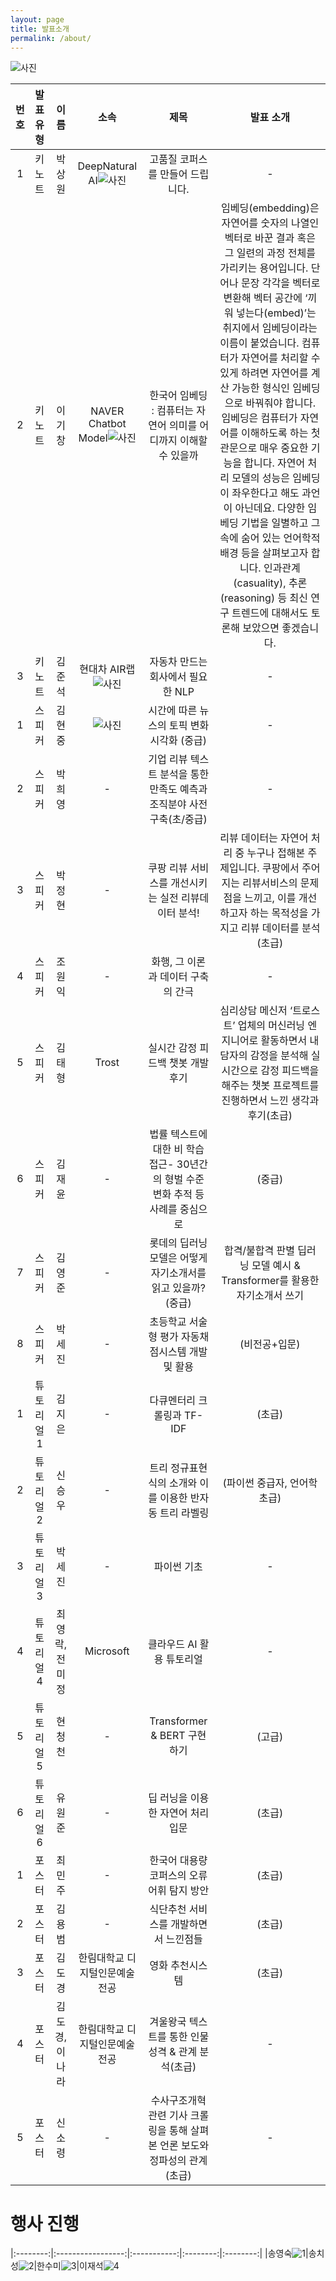 ```yaml
---
layout: page
title: 발표소개
permalink: /about/
---
```



![사진](./pic/logo2.png)

<!--
"제목"을 클릭하시면 발표 자료를 보실 수 있습니다.
-->     

|번호|발표 유형|이름|소속|제목|발표 소개|
|:---:|:-----------------:|:-----------:|:--------:|:--------:|:--------------:|
|1|키노트|박상원|DeepNatural AI![사진](./pic/sang.jpg)|고품질 코퍼스를 만들어 드립니다.|-|
|2|키노트|이기창|NAVER Chatbot Model![사진](./pic/lkc.jpg)|한국어 임베딩 : 컴퓨터는 자연어 의미를 어디까지 이해할 수 있을까|임베딩(embedding)은 자연어를 숫자의 나열인 벡터로 바꾼 결과 혹은 그 일련의 과정 전체를 가리키는 용어입니다. 단어나 문장 각각을 벡터로 변환해 벡터 공간에 ‘끼워 넣는다(embed)’는 취지에서 임베딩이라는 이름이 붙었습니다. 컴퓨터가 자연어를 처리할 수 있게 하려면 자연어를 계산 가능한 형식인 임베딩으로 바꿔줘야 합니다. 임베딩은 컴퓨터가 자연어를 이해하도록 하는 첫 관문으로 매우 중요한 기능을 합니다. 자연어 처리 모델의 성능은 임베딩이 좌우한다고 해도 과언이 아닌데요. 다양한 임베딩 기법을 일별하고 그 속에 숨어 있는 언어학적 배경 등을 살펴보고자 합니다. 인과관계(casuality), 추론(reasoning) 등 최신 연구 트렌드에 대해서도 토론해 보았으면 좋겠습니다.|
|3|키노트|김준석|현대차  AIR랩![사진](./pic/jun.jpg)|자동차 만드는 회사에서 필요한 NLP|-|  
|1|스피커|김현중|![사진](./pic/kj.jpg)|시간에 따른 뉴스의 토픽 변화 시각화 (중급)|-| 
|2|스피커|박희영|-|기업 리뷰 텍스트 분석을 통한 만족도 예측과 조직분야 사전 구축(초/중급)|-|  
|3|스피커|박정현|-|쿠팡 리뷰 서비스를 개선시키는 실전 리뷰데이터 분석!|리뷰 데이터는 자연어 처리 중 누구나 접해본 주제입니다. 쿠팡에서 주어지는  리뷰서비스의 문제점을 느끼고, 이를 개선하고자 하는 목적성을 가지고 리뷰 데이터를 분석(초급)|            
|4|스피커|조원익|-|화행, 그 이론과 데이터 구축의 간극|-| 
|5|스피커|김태형|Trost|실시간 감정 피드백 챗봇 개발 후기|심리상담 메신저 ‘트로스트’ 업체의 머신러닝 엔지니어로 활동하면서 내담자의 감정을 분석해 실시간으로 감정 피드백을 해주는 챗봇 프로젝트를 진행하면서 느낀 생각과 후기(초급)|   
|6|스피커|김재윤|-|법률 텍스트에 대한 비 학습 접근- 30년간의 형벌 수준 변화 추적 등 사례를 중심으로|(중급)|           
|7|스피커|김영준|-|롯데의 딥러닝 모델은 어떻게 자기소개서를 읽고 있을까?(중급)|합격/불합격 판별 딥러닝 모델 예시 & Transformer를 활용한 자기소개서 쓰기|     
|8|스피커|박세진|-|초등학교 서술형 평가 자동채점시스템 개발 및 활용|(비전공+입문)|       
|1|튜토리얼1|김지은|-|다큐멘터리 크롤링과 TF-IDF|(초급)|         
|2|튜토리얼2|신승우|-|트리 정규표현식의 소개와 이를 이용한 반자동 트리 라벨링|(파이썬 중급자, 언어학 초급)|          
|3|튜토리얼3|박세진|-|파이썬 기초|-|     
|4|튜토리얼4|최영락, 전미정|Microsoft|클라우드 AI 활용 튜토리얼|-|     
|5|튜토리얼5|현청천|-|Transformer & BERT 구현하기|(고급)|     
|6|튜토리얼6|유원준|-|딥 러닝을 이용한 자연어 처리 입문|(초급)|                      
|1|포스터|최민주|-|한국어 대용량 코퍼스의 오류 어휘 탐지 방안|(초급)|        
|2|포스터|김용범|-|식단추천 서비스를 개발하면서 느낀점들|(초급)|  
|3|포스터|김도경|한림대학교 디지털인문예술전공 |영화 추천시스템|(초급)|  
|4|포스터|김도경, 이나라|한림대학교 디지털인문예술전공 |겨울왕국 텍스트를 통한 인물 성격 & 관계 분석(초급)|-|  
|5|포스터|신소령|-|수사구조개혁 관련 기사 크롤링을 통해 살펴본 언론 보도와 정파성의 관계 (초급)|-|  



# 행사 진행



|:--------:|:-----------------:|:-----------:|:--------:|:--------:|
|송영숙![1](./pic/song.jpg)|송치성![2](./pic/chisung.jpg)|한수미![3](./pic/sumi.jpg)|이재석![4](./pic/jslee.jpg)







